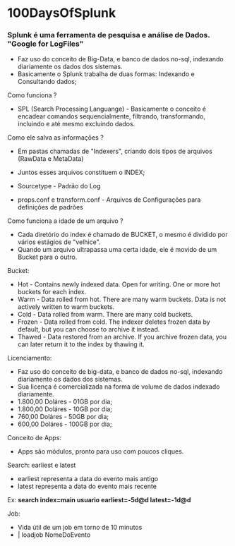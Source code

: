 # 100DaysOfSplunk

### Splunk é uma ferramenta de pesquisa e análise de Dados. "Google for LogFiles"

* Faz uso do conceito de Big-Data, e banco de dados no-sql, indexando diariamente os dados dos sistemas.
* Basicamente o Splunk trabalha de duas formas: Indexando e Consultando dados;

Como funciona ?
* SPL (Search Processing Languange) - Basicamente o conceito é encadear comandos sequencialmente, filtrando, transformando, incluindo e até mesmo excluindo dados.

Como ele salva as informações ?
* Em pastas chamadas de "Indexers", criando dois tipos de arquivos (RawData e MetaData)
* Juntos esses arquivos constituem o INDEX;

* Sourcetype - Padrão do Log
* props.conf e transform.conf - Arquivos de Configurações para definições de padrões

Como funciona a idade de um arquivo ?
* Cada diretório do index é chamado de BUCKET, o mesmo é dividido por vários estágios de "velhice". 
* Quando um arquivo ultrapassa uma certa idade, ele é movido de um Bucket para o outro.

Bucket:
* Hot - Contains newly indexed data. Open for writing. One or more hot buckets for each index.
* Warm - Data rolled from hot. There are many warm buckets. Data is not actively written to warm buckets.
* Cold - Data rolled from warm. There are many cold buckets.
* Frozen - Data rolled from cold. The indexer deletes frozen data by default, but you can choose to archive it instead.
* Thawed - Data restored from an archive. If you archive frozen data, you can later return it to the index by thawing it.

Licenciamento:
* Faz uso do conceito de big-data, e banco de dados no-sql, indexando diariamente os dados dos sistemas.
* Sua licença é comercializada na forma de volume de dados indexado diariamente.
* 1.800,00 Doláres - 01GB por dia;
* 1.800,00 Doláres - 10GB por dia;
* 760,00 Doláres   - 50GB por dia;
* 600,00 Doláres   - 100GB por dia;

Conceito de Apps:
* Apps são módulos, pronto para uso com poucos cliques.

Search: earliest e latest
* earliest representa a data do evento mais antigo
* latest representa a data do evento mais recente

Ex: **search index=main usuario earliest=-5d@d latest=-1d@d**

Job:
* Vida útil de um job em torno de 10 minutos
* | loadjob NomeDoEvento

